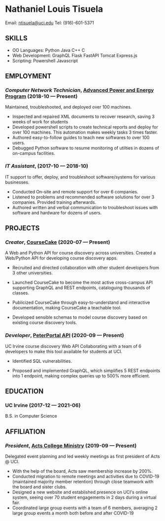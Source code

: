 Nathaniel Louis Tisuela
============
Email: ntisuela@uci.edu
Tel: (916)-601-5371




## SKILLS

  - OO Languages: Python Java C++ C 
  - Web Development: GraphQL Flask FastAPI Tomcat Express.js 
  - Scripting: Powershell Javascript 

## EMPLOYMENT

### *Computer Network Technician*, [Advanced Power and Energy Program](http://apep.uci.edu) (2018-10 — Present)

Maintained, troubleshooted, and deployed over 100 machines.
  - Inspected and repaired XML documents to recover research, saving 3 weeks of work for students
  - Developed powershell scripts to create technical reports and deploy for over 100 machines. This automation makes weekly tasks 3 times faster.
  - Authored easy-to-follow guides to teach new softwares to over 100 users.
  - Debugged Python software to resume monitoring of utilties in dozens of on-campus facilities.

### *IT Assistant*,  (2017-10 — 2018-10)

IT support to offer, deploy, and troubleshoot software/systems for various businesses.
  - Conducted On-site and remote support for over 6 companies.
  - Listened to problems and recommended software solutions for over 3 companies. Provided training afterwards.
  - Authored written and verbal communication to troubleshoot issues with software and hardware for dozens of users.


## PROJECTS

### *Creator*, [CourseCake](https://docs.coursecake.tisuela.com) (2020-07 — Present)

A Web and Python API for course discovery across universities.
Created a Web/Python API for developing course discovery apps.
  - Recruited and directed collaboration with other student developers from 3 other universities.

  - Launched CourseCake to become the most active cross-campus API supporting GraphQL and REST endpoints, cataloguing thousands of classes.

  - Publicized CourseCake through easy-to-understand and interactive documentation, making CourseCake a teachable tool.

  - Developed sensible schemas to model course discovery based on existing course discovery tools.


### *Developer*, [PeterPortal API](https://github.com/icssc-projects/peterportal-public-api) (2020-09 — Present)

UC Irvine course discovery Web API
Collaborating with a team of 6 developers to make this tool available for students at UCI.
  - Identified SQL vulnerabilities.

  - Proposed and implemented GraphQL, which simplifies 5 REST endpoints into 1 endpoint, making complex queries up to 500% more efficient.




## EDUCATION

### UC Irvine (2017-12 — 2021-06)

B.S. in Computer Science



## AFFILIATION

### *President*, [Acts College Ministry](https://campusgroups.uci.edu/actscollege) (2019-09 — Present)

Delegated event planning and led weekly meetings as first president of Acts @ UCI.
  - With the help of the board, Acts saw membership increase by 200%.
  - Conducted migration to remote meetings and activities due to COVID-19 (maintained majority member retention) through close teamwork with the board and sister clubs.
  - Designed a new website and established presence on UCI's online system, seeing over 70 student engagements in 2 days during a virtual fair.
  - Coordinated large group events with a team of 6 members, averaging 2 large group events a month both before and after COVID-19










